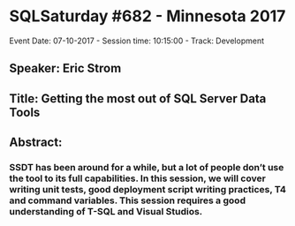 # SQLSaturday #682 - Minnesota 2017
Event Date: 07-10-2017 - Session time: 10:15:00 - Track: Development
## Speaker: Eric Strom
## Title: Getting the most out of SQL Server Data Tools
## Abstract:
### SSDT has been around for a while, but a lot of people don’t use the tool to its full capabilities.  In this session, we will cover writing unit tests, good deployment script writing practices, T4 and command variables.  This session requires a good understanding of T-SQL and Visual Studios.
